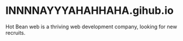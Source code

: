 # INNNNAYYYAHAHHAHA.gihub.io
Hot Bean web is a thriving web development company, looking for new recruits.
